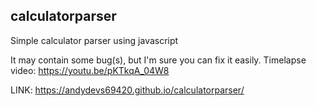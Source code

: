 ## calculatorparser
Simple calculator parser using javascript 

It may contain some bug(s), but I'm sure you can fix it easily.
Timelapse video: https://youtu.be/pKTkqA_04W8


LINK: https://andydevs69420.github.io/calculatorparser/
